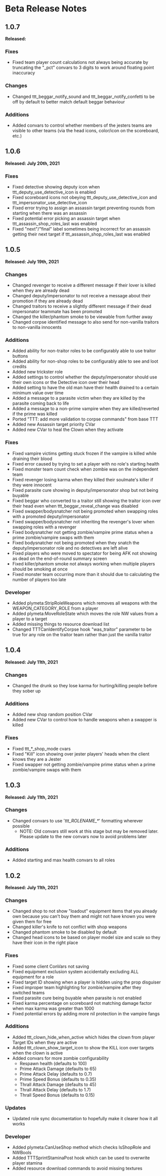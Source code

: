 # Beta Release Notes

## 1.0.7
**Released:**

### Fixes
- Fixed team player count calculations not always being accurate by truncating the "_pct" convars to 3 digits to work around floating point inaccuracy

### Changes
- Changed ttt_beggar_notify_sound and ttt_beggar_notify_confetti to be off by default to better match default beggar behaviour

### Additions
- Added convars to control whether members of the jesters teams are visible to other teams (via the head icons, color/icon on the scoreboard, etc.)

## 1.0.6
**Released: July 20th, 2021**

### Fixes
- Fixed detective showing deputy icon when ttt_deputy_use_detective_icon is enabled
- Fixed scoreboard icons not obeying ttt_deputy_use_detective_icon and ttt_impersonator_use_detective_icon
- Fixed error trying to assign an assassin target preventing rounds from starting when there was an assassin
- Fixed potential error picking an assassin target when ttt_assassin_shop_roles_last was enabled
- Fixed "next"/"final" label sometimes being incorrect for an assassin getting their next target if ttt_assassin_shop_roles_last was enabled

## 1.0.5
**Released: July 19th, 2021**

### Changes
- Changed revenger to receive a different message if their lover is killed when they are already dead
- Changed deputy/impersonator to not receive a message about their promotion if they are already dead
- Changed traitors to receive a slightly different message if their dead impersonator teammate has been promoted
- Changed the killer/phantom smoke to be viewable from further away
- Changed corpse identified message to also send for non-vanilla traitors to non-vanilla innocents

### Additions
- Added ability for non-traitor roles to be configurably able to use traitor buttons
- Added ability for non-shop roles to be configurably able to see and loot credits
- Added new trickster role
- Added settings to control whether the deputy/impersonator should use their own icons or the Detective icon over their head
- Added setting to have the old man have their health drained to a certain minimum value over time
- Added a message to a parasite victim when they are killed by the parasite coming back to life
- Added a message to a non-prime vampire when they are killed/reverted if the prime was killed
- Ported "TTT: add more validation to corpse commands" from base TTT
- Added new Assassin target priority CVar
- Added new CVar to heal the Clown when they activate

### Fixes
- Fixed vampire victims getting stuck frozen if the vampire is killed while draining their blood
- Fixed error caused by trying to set a player with no role's starting health
- Fixed monster team count check when zombie was on the independent team
- Fixed revenger losing karma when they killed their soulmate's killer if they were innocent
- Fixed parasite cure showing in deputy/impersonator shop but not being buyable
- Fixed beggar who converted to a traitor still showing the traitor icon over their head even when ttt_beggar_reveal_change was disabled
- Fixed swapper/bodysnatcher not being promoted when swapping roles with a promoted deputy/impersonator
- Fixed swapper/bodysnatcher not inheriting the revenger's lover when swapping roles with a revenger
- Fixed bodysnatcher not getting zombie/vampire prime status when a prime zombie/vampire swaps with them
- Fixed bodysnatcher not being promoted when they snatch the deputy/impersonator role and no detectives are left alive
- Fixed players who were moved to spectator for being AFK not showing as dead on the end-of-round summary screen
- Fixed killer/phantom smoke not always working when multiple players should be smoking at once
- Fixed monster team occurring more than it should due to calculating the number of players too late

### Developer
- Added plymeta:StripRoleWeapons which removes all weapons with the WEAPON_CATEGORY_ROLE from a player
- Added plymeta:MoveRoleState which moves the role NW values from a player to a target
- Added missing things to resource download list
- Changed TTTCanIdentifyCorpse hook "was_traitor" parameter to be true for any role on the traitor team rather than just the vanilla traitor

## 1.0.4
**Released: July 11th, 2021**

### Changes
- Changed the drunk so they lose karma for hurting/killing people before they sober up

### Additions
- Added new shop random position CVar
- Added new CVar to control how to handle weapons when a swapper is killed

### Fixes
- Fixed ttt_*_shop_mode cvars
- Fixed "Kill" icon showing over jester players' heads when the client knows they are a Jester
- Fixed swapper not getting zombie/vampire prime status when a prime zombie/vampire swaps with them

## 1.0.3 
**Released: July 11th, 2021**

### Changes
- Changed convars to use '_ttt_ROLENAME\_\*_' formatting wherever possible
  - NOTE: Old convars still work at this stage but may be removed later. Please update to the new convars now to avoid problems later

### Additions
- Added starting and max health convars to all roles

## 1.0.2
**Released: July 11th, 2021**

### Changes
- Changed shop to not show "loadout" equipment items that you already own because you can't buy them and might not have known you were given them for free
- Changed killer's knife to not conflict with shop weapons
- Changed phantom smoke to be disabled by default
- Changed head icons to be based on player model size and scale so they have their icon in the right place

### Fixes
- Fixed some client ConVars not saving
- Fixed equipment exclusion system accidentally excluding ALL equipment for a role
- Fixed target ID showing when a player is hidden using the prop disguiser
- Fixed improper team highlighting for zombie/vampire after they switched teams
- Fixed parasite cure being buyable when parasite is not enabled
- Fixed karma percentage on scoreboard not matching damage factor when max karma was greater than 1000
- Fixed potential errors by adding more nil protection in the vampire fangs

### Additions
- Added ttt_clown_hide_when_active which hides the clown from player Target IDs when they are active
- Added ttt_clown_show_target_icon to show the KILL icon over targets when the clown is active
- Added convars for more zombie configurability
  - Respawn health (defaults to 100)
  - Prime Attack Damage (defaults to 65)
  - Prime Attack Delay (defaults to 0.7)
  - Prime Speed Bonus (defaults to 0.35)
  - Thrall Attack Damage (defaults to 45)
  - Thrall Attack Delay (defaults to 1.7)
  - Thrall Speed Bonus (defaults to 0.15)

### Updates
- Updated role sync documentation to hopefully make it clearer how it all works

### Developer
- Added plymeta:CanUseShop method which checks IsShopRole and NWBools
- Added TTTSprintStaminaPost hook which can be used to overwrite player stamina
- Added resource download commands to avoid missing textures